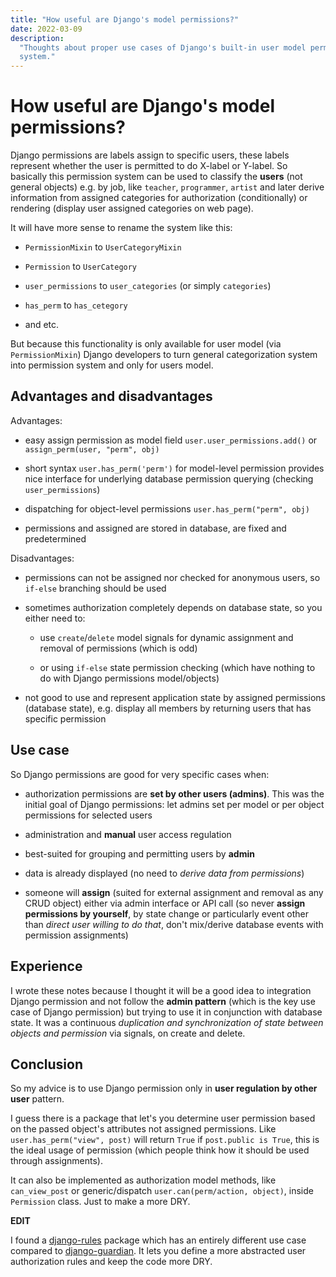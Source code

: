 ```yaml
---
title: "How useful are Django's model permissions?"
date: 2022-03-09
description:
  "Thoughts about proper use cases of Django's built-in user model permission
  system."
---
```


# How useful are Django's model permissions?

Django permissions are labels assign to specific users, these labels represent
whether the user is permitted to do X-label or Y-label. So basically this
permission system can be used to classify the **users** (not general objects)
e.g. by job, like `teacher`, `programmer`, `artist` and later derive information
from assigned categories for authorization (conditionally) or rendering (display
user assigned categories on web page).

It will have more sense to rename the system like this:

- `PermissionMixin` to `UserCategoryMixin`

- `Permission` to `UserCategory`

- `user_permissions` to `user_categories` (or simply `categories`)

- `has_perm` to `has_cetegory`

- and etc.

But because this functionality is only available for user model (via
`PermissionMixin`) Django developers to turn general categorization system into
permission system and only for users model.

## Advantages and disadvantages

Advantages:

- easy assign permission as model field `user.user_permissions.add()` or
  `assign_perm(user, "perm", obj)`

- short syntax `user.has_perm('perm')` for model-level permission provides nice
  interface for underlying database permission querying (checking
  `user_permissions`)

- dispatching for object-level permissions `user.has_perm("perm", obj)`

- permissions and assigned are stored in database, are fixed and predetermined

Disadvantages:

- permissions can not be assigned nor checked for anonymous users, so `if-else`
  branching should be used

- sometimes authorization completely depends on database state, so you either
  need to:

  - use `create`/`delete` model signals for dynamic assignment and removal of
    permissions (which is odd)

  - or using `if-else` state permission checking (which have nothing to do with
    Django permissions model/objects)

- not good to use and represent application state by assigned permissions
  (database state), e.g. display all members by returning users that has
  specific permission

## Use case

So Django permissions are good for very specific cases when:

- authorization permissions are **set by other users (admins)**. This was the
  initial goal of Django permissions: let admins set per model or per object
  permissions for selected users

- administration and **manual** user access regulation

- best-suited for grouping and permitting users by **admin**

- data is already displayed (no need to _derive data from permissions_)

- someone will **assign** (suited for external assignment and removal as any
  CRUD object) either via admin interface or API call (so never **assign
  permissions by yourself**, by state change or particularly event other than
  _direct user willing to do that_, don't mix/derive database events with
  permission assignments)

## Experience

I wrote these notes because I thought it will be a good idea to integration
Django permission and not follow the **admin pattern** (which is the key use
case of Django permission) but trying to use it in conjunction with database
state. It was a continuous _duplication and synchronization of state between
objects and permission_ via signals, on create and delete.

## Conclusion

So my advice is to use Django permission only in **user regulation by other
user** pattern.

I guess there is a package that let's you determine user permission based on the
passed object's attributes not assigned permissions. Like
`user.has_perm("view", post)` will return `True` if `post.public is True`, this
is the ideal usage of permission (which people think how it should be used
through assignments).

It can also be implemented as authorization model methods, like `can_view_post`
or generic/dispatch `user.can(perm/action, object)`, inside `Permission` class.
Just to make a more DRY.

**EDIT**

I found a [django-rules](https://github.com/dfunckt/django-rules) package which
has an entirely different use case compared to
[django-guardian](https://github.com/django-guardian/django-guardian). It lets
you define a more abstracted user authorization rules and keep the code more
DRY.
